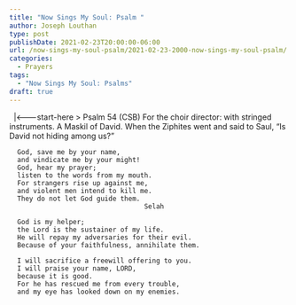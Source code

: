 ```yaml
---
title: "Now Sings My Soul: Psalm "
author: Joseph Louthan
type: post
publishDate: 2021-02-23T20:00:00-06:00
url: /now-sings-my-soul-psalm/2021-02-23-2000-now-sings-my-soul-psalm/
categories:
  - Prayers
tags:
  - "Now Sings My Soul: Psalms"
draft: true
---
```

<div style="font-variant: small-caps;">

</div>
&nbsp;
    |<---start-here
> Psalm 54 (CSB) For the choir director: with stringed instruments. A Maskil of David. When the Ziphites went and said to Saul, “Is David not hiding among us?” 

      God, save me by your name, 
      and vindicate me by your might! 
      God, hear my prayer; 
      listen to the words from my mouth. 
      For strangers rise up against me, 
      and violent men intend to kill me. 
      They do not let God guide them. 
                                      Selah 

      God is my helper; 
      the Lord is the sustainer of my life. 
      He will repay my adversaries for their evil. 
      Because of your faithfulness, annihilate them. 

      I will sacrifice a freewill offering to you. 
      I will praise your name, LORD, 
      because it is good. 
      For he has rescued me from every trouble, 
      and my eye has looked down on my enemies.
